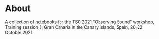 # About

A collection of notebooks for the TSC 2021 "Observing Sound" workshop, Training session 3, Gran Canaria in the Canary Islands, Spain, 20-22 October 2021.


